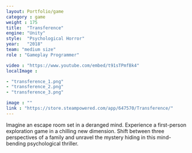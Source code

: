 ```yaml
---
layout: Portfolio/game
category : game
weight : 175
title:  "Transference"
engine: "Unity"
style:  "Psychological Horror"
year:   "2018"
team: "medium size"
role : "Gameplay Programmer"

video : "https://www.youtube.com/embed/t91sTPmfBk4"
localImage : 

- "transference_1.png"
- "transference_2.png"
- "transference_3.png"

image : ""
link : "https://store.steampowered.com/app/647570/Transference/"
---
```

Imagine an escape room set in a deranged mind. Experience a first-person exploration game in a chilling new dimension. Shift between three perspectives of a family and unravel the mystery hiding in this mind-bending psychological thriller.